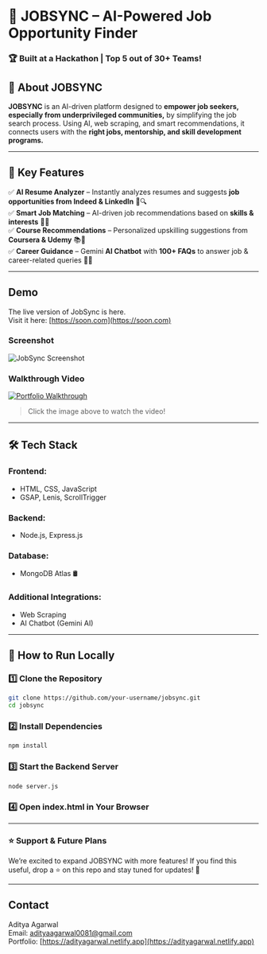 # 🚀 JOBSYNC – AI-Powered Job Opportunity Finder  

### 🏆 Built at a Hackathon | **Top 5 out of 30+ Teams!**  

## 📌 About JOBSYNC  
**JOBSYNC** is an AI-driven platform designed to **empower job seekers, especially from underprivileged communities,** by simplifying the job search process. Using AI, web scraping, and smart recommendations, it connects users with the **right jobs, mentorship, and skill development programs.**  

---

## 🎯 Key Features  

✅ **AI Resume Analyzer** – Instantly analyzes resumes and suggests **job opportunities from Indeed & LinkedIn** 📄🔍  
✅ **Smart Job Matching** – AI-driven job recommendations based on **skills & interests** 🎯💼  
✅ **Course Recommendations** – Personalized upskilling suggestions from **Coursera & Udemy** 📚🚀  
✅ **Career Guidance** – Gemini **AI Chatbot** with **100+ FAQs** to answer job & career-related queries 🤖💬  

---

## Demo

The live version of JobSync is here.  
Visit it here: [https://soon.com](https://soon.com)

### Screenshot
![JobSync Screenshot](https://res.cloudinary.com/dcf0cpuqf/image/upload/v1738695543/Screenshot_2025-02-02_181936_qpdcqu.png)

### Walkthrough Video
[![Portfolio Walkthrough](https://res.cloudinary.com/dcf0cpuqf/image/upload/v1738695543/Screenshot_2025-02-02_181936_qpdcqu.png)](https://res.cloudinary.com/dcf0cpuqf/video/upload/v1738695592/JOBSYNC-LANDING_aopixn.mp4)

> Click the image above to watch the video!

---

## 🛠️ Tech Stack  

### **Frontend:**  
- HTML, CSS, JavaScript  
- GSAP, Lenis, ScrollTrigger  

### **Backend:**  
- Node.js, Express.js  

### **Database:**  
- MongoDB Atlas 🛢️  

### **Additional Integrations:**  
- Web Scraping  
- AI Chatbot (Gemini AI)  

---

## 🚀 How to Run Locally  

### 1️⃣ Clone the Repository  
```sh
git clone https://github.com/your-username/jobsync.git
cd jobsync
```

### 2️⃣ Install Dependencies
```sh
npm install
```

### 3️⃣ Start the Backend Server
```sh
node server.js
```

### 4️⃣ Open index.html in Your Browser

---

### ⭐ Support & Future Plans
We’re excited to expand JOBSYNC with more features! If you find this useful, drop a ⭐ on this repo and stay tuned for updates! 🚀

---

## Contact

Aditya Agarwal  
Email: [adityaagarwal0081@gmail.com](mailto:adityaagarwal0081@gmail.com)  
Portfolio: [https://adityagarwal.netlify.app](https://adityagarwal.netlify.app)
